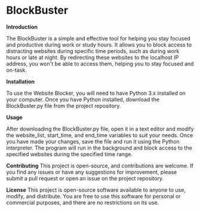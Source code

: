# BlockBuster
**Introduction**

The BlockBuster is a simple and effective tool for helping you stay focused and productive during work or study hours. It allows you to block access to distracting websites during specific time periods, such as during work hours or late at night. By redirecting these websites to the localhost IP address, you won't be able to access them, helping you to stay focused and on-task.

**Installation**

To use the Website Blocker, you will need to have Python 3.x installed on your computer. Once you have Python installed, download the BlockBuster.py file from the project repository.

**Usage**

After downloading the BlockBuster.py file, open it in a text editor and modify the website_list, start_time, and end_time variables to suit your needs. Once you have made your changes, save the file and run it using the Python interpreter. The program will run in the background and block access to the specified websites during the specified time range.

**Contributing**
This project is open-source, and contributions are welcome. If you find any issues or have any suggestions for improvement, please submit a pull request or open an issue on the project repository.

**License**
This project is open-source software available to anyone to use, modify, and distribute. You are free to use this software for personal or commercial purposes, and there are no restrictions on its use.

